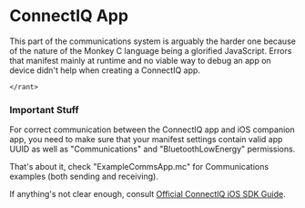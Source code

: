 # ConnectIQ App

This part of the communications system is arguably the harder one because of the nature of the Monkey C language being a glorified JavaScript. Errors that manifest mainly at runtime and no viable way to debug an app on device didn't help when creating a ConnectIQ app.

`</rant>`

### Important Stuff
For correct communication between the ConnectIQ app and iOS companion app, you need to make sure that your manifest settings contain valid app UUID as well as "Communications" and "BluetoothLowEnergy" permissions.

That's about it, check "ExampleCommsApp.mc" for Communications examples (both sending and receiving).

If anything's not clear enough, consult [Official ConnectIQ iOS SDK Guide](https://developer.garmin.com/connect-iq/developer-tools/ios-sdk-guide/).

